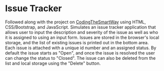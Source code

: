 # Issue Tracker
Followed along with the project on [CodingTheSmartWay](https://codingthesmartway.com/pure-javascript-building-a-real-world-application-from-scratch/) using HTML, CSS/Bootstrap, and JavaScript.
Simulates an issue tracker application that allows user to input the description and severity of the issue as well as who it is assigned to using an input form. Issues are stored in the browser's local storage, and the list of existing issues is printed out in the bottom area. Each issue is attached with a unique id number and an assigned status. By default the issue starts as "Open", and once the issue is resolved the user can change the status to "Closed". The issue can also be deleted from the list and local storage using the "Delete" button.
